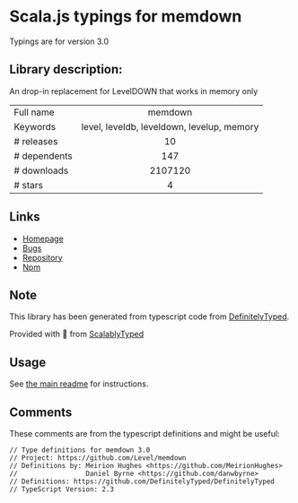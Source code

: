 
# Scala.js typings for memdown

Typings are for version 3.0

## Library description:
An drop-in replacement for LevelDOWN that works in memory only

|                    |                 |
| ------------------ | :-------------: |
| Full name          | memdown |
| Keywords           | level, leveldb, leveldown, levelup, memory |
| # releases         | 10 |
| # dependents       | 147 |
| # downloads        | 2107120 |
| # stars            | 4 |

## Links
- [Homepage](https://github.com/Level/memdown)
- [Bugs](https://github.com/Level/memdown/issues)
- [Repository](https://github.com/Level/memdown)
- [Npm](https://www.npmjs.com/package/memdown)
    


## Note
This library has been generated from typescript code from [DefinitelyTyped](https://definitelytyped.org).

Provided with :purple_heart: from [ScalablyTyped](https://github.com/oyvindberg/ScalablyTyped)

## Usage
See [the main readme](../../readme.md) for instructions.

## Comments

These comments are from the typescript definitions and might be useful:
```
// Type definitions for memdown 3.0
// Project: https://github.com/Level/memdown
// Definitions by: Meirion Hughes <https://github.com/MeirionHughes>
//                 Daniel Byrne <https://github.com/danwbyrne>
// Definitions: https://github.com/DefinitelyTyped/DefinitelyTyped
// TypeScript Version: 2.3

```

